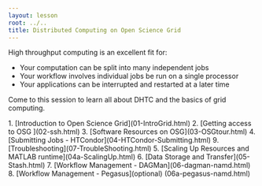 ```yaml
---
layout: lesson
root: ../..
title: Distributed Computing on Open Science Grid
---
```


High throughput computing is an excellent fit for:

*    Your computation can be split into many independent jobs
*    Your workflow involves individual jobs be run on a single processor
*    Your applications can be interrupted and restarted at a later time 

Come to this session to learn all about DHTC and the basics of grid computing.

<div class="toc" markdown="1">
1.  [Introduction to Open Science Grid](01-IntroGrid.html)
2.  [Getting access to OSG ](02-ssh.html)
3.  [Software Resources on OSG](03-OSGtour.html)
4.  [Submitting Jobs  - HTCondor](04-HTCondor-Submitting.html)
9.  [Troubleshooting](07-TroubleShooting.html)
5.  [Scaling Up Resources and MATLAB runtime](04a-ScalingUp.html)
6.  [Data Storage and Transfer](05-Stash.html)
7.  [Workflow Management - DAGMan](06-dagman-namd.html)
8.  [Workflow Management - Pegasus](optional) (06a-pegasus-namd.html) 
</div>
